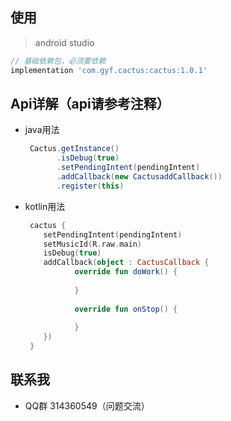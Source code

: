## 使用 
> android studio
   ```groovy
   // 基础依赖包，必须要依赖
   implementation 'com.gyf.cactus:cactus:1.0.1'
   ```

## Api详解（api请参考注释）
- java用法

   ```java
    Cactus.getInstance()
          .isDebug(true)
          .setPendingIntent(pendingIntent)
          .addCallback(new CactusaddCallback())
          .register(this)
   ```
- kotlin用法
 
   ```kotlin
    cactus {
       setPendingIntent(pendingIntent)
       setMusicId(R.raw.main)
       isDebug(true)
       addCallback(object : CactusCallback {
              override fun doWork() {
                           
              }
       
              override fun onStop() {
                          
              }
       })
    }
   ```

## 联系我 ##
- QQ群 314360549（问题交流）